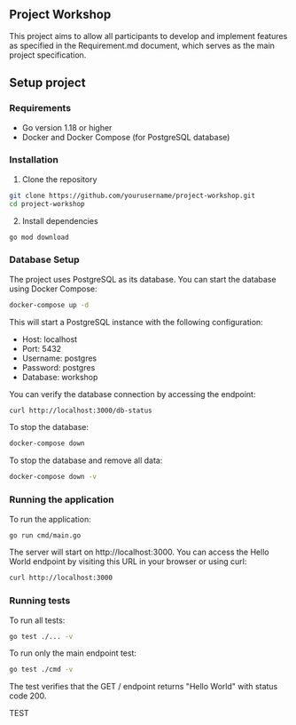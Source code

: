 ## Project Workshop

This project aims to allow all participants to develop and implement features as specified in the Requirement.md document, which serves as the main project specification.

## Setup project

### Requirements
- Go version 1.18 or higher
- Docker and Docker Compose (for PostgreSQL database)

### Installation

1. Clone the repository
```bash
git clone https://github.com/yourusername/project-workshop.git
cd project-workshop
```

2. Install dependencies
```bash
go mod download
```

### Database Setup

The project uses PostgreSQL as its database. You can start the database using Docker Compose:

```bash
docker-compose up -d
```

This will start a PostgreSQL instance with the following configuration:
- Host: localhost
- Port: 5432
- Username: postgres
- Password: postgres
- Database: workshop

You can verify the database connection by accessing the endpoint:

```bash
curl http://localhost:3000/db-status
```

To stop the database:

```bash
docker-compose down
```

To stop the database and remove all data:

```bash
docker-compose down -v
```

### Running the application

To run the application:
```bash
go run cmd/main.go
```

The server will start on http://localhost:3000. You can access the Hello World endpoint by visiting this URL in your browser or using curl:

```bash
curl http://localhost:3000
```

### Running tests

To run all tests:
```bash
go test ./... -v
```

To run only the main endpoint test:
```bash
go test ./cmd -v
```

The test verifies that the GET / endpoint returns "Hello World" with status code 200.

TEST
